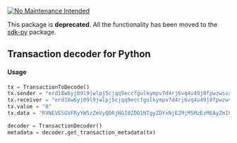 [![No Maintenance Intended](http://unmaintained.tech/badge.svg)](http://unmaintained.tech/)

This package is **deprecated**. All the functionality has been moved to the [sdk-py](https://github.com/multiversx/mx-sdk-py/tree/main) package.

## Transaction decoder for Python

#### Usage

```python
tx = TransactionToDecode()
tx.sender = "erd18w6yj09l9jwlpj5cjqq9eccfgulkympv7d4rj6vq4u49j8fpwzwsvx7e85"
tx.receiver = "erd18w6yj09l9jwlpj5cjqq9eccfgulkympv7d4rj6vq4u49j8fpwzwsvx7e85"
tx.value = "0"
tx.data = "RVNEVE5GVFRyYW5zZmVyQDRjNGI0ZDQ1NTgyZDYxNjE2MjM5MzEzMEAyZmI0ZTlAZTQwZjE2OTk3MTY1NWU2YmIwNGNAMDAwMDAwMDAwMDAwMDAwMDA1MDBkZjNiZWJlMWFmYTEwYzQwOTI1ZTgzM2MxNGE0NjBlMTBhODQ5ZjUwYTQ2OEA3Mzc3NjE3MDVmNmM2YjZkNjU3ODVmNzQ2ZjVmNjU2NzZjNjRAMGIzNzdmMjYxYzNjNzE5MUA="

decoder = TransactionDecoder()
metadata = decoder.get_transaction_metadata(tx)
```
